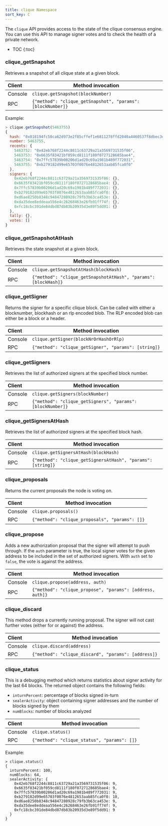 ```yaml
---
title: clique Namespace
sort_key: C
---
```


The `clique` API provides access to the state of the clique consensus engine. You can use
this API to manage signer votes and to check the health of a private network.

* TOC
{:toc}

### clique_getSnapshot

Retrieves a snapshot of all clique state at a given block.

| Client  | Method invocation                                          |
|:--------|------------------------------------------------------------|
| Console | `clique.getSnapshot(blockNumber)`                          |
| RPC     | `{"method": "clique_getSnapshot", "params": [blockNumber]}` |

Example:

```javascript
> clique.getSnapshot(5463755)
{
  hash: "0x018194fc50ca62d973e2f85cffef1e6811278ffd2040a4460537f8dbec3d5efc",
  number: 5463755,
  recents: {
    5463752: "0x42eb768f2244c8811c63729a21a3569731535f06",
    5463753: "0x6635f83421bf059cd8111f180f0727128685bae4",
    5463754: "0x7ffc57839b00206d1ad20c69a1981b489f772031",
    5463755: "0xb279182d99e65703f0076e4812653aab85fca0f0"
  },
  signers: {
    0x42eb768f2244c8811c63729a21a3569731535f06: {},
    0x6635f83421bf059cd8111f180f0727128685bae4: {},
    0x7ffc57839b00206d1ad20c69a1981b489f772031: {},
    0xb279182d99e65703f0076e4812653aab85fca0f0: {},
    0xd6ae8250b8348c94847280928c79fb3b63ca453e: {},
    0xda35dee8eddeaa556e4c26268463e26fb91ff74f: {},
    0xfc18cbc391de84dbd87db83b20935d3e89f5dd91: {}
  },
  tally: {},
  votes: []
}
```

### clique_getSnapshotAtHash

Retrieves the state snapshot at a given block.

| Client  | Method invocation                                        |
|:--------|----------------------------------------------------------|
| Console | `clique.getSnapshotAtHash(blockHash)`                    |
| RPC     | `{"method": "clique_getSnapshotAtHash", "params": [blockHash]}` |

### clique_getSigner

Returns the signer for a specific clique block. Can be called with either a blocknumber, blockhash or an rlp encoded blob.
The RLP encoded blob can either be a block or a header.

| Client  | Method invocation                                    |
|:--------|------------------------------------------------------|
| Console | `clique.getSigner(blockNrOrHashOrRlp)`               |
| RPC     | `{"method": "clique_getSigner", "params": [string]}` |

### clique_getSigners

Retrieves the list of authorized signers at the specified block number.

| Client  | Method invocation                                          |
|:--------|------------------------------------------------------------|
| Console | `clique.getSigners(blockNumber)`                           |
| RPC     | `{"method": "clique_getSigners", "params": [blockNumber]}` |

### clique_getSignersAtHash

Retrieves the list of authorized signers at the specified block hash.

| Client  | Method invocation                                           |
|:--------|-------------------------------------------------------------|
| Console | `clique.getSignersAtHash(blockHash)`                        |
| RPC     | `{"method": "clique_getSignersAtHash", "params": [string]}` |

### clique_proposals

Returns the current proposals the node is voting on.

| Client  | Method invocation                              |
|:--------|------------------------------------------------|
| Console | `clique.proposals()`                           |
| RPC     | `{"method": "clique_proposals", "params": []}` |

### clique_propose

Adds a new authorization proposal that the signer will attempt to push through. If the
`auth` parameter is true, the local signer votes for the given address to be included in
the set of authorized signers. With `auth` set to `false`, the vote is against the
address.

| Client  | Method invocation                                         |
|:--------|-----------------------------------------------------------|
| Console | `clique.propose(address, auth)`                           |
| RPC     | `{"method": "clique_propose", "params": [address, auth]}` |

### clique_discard

This method drops a currently running proposal. The signer will not cast
further votes (either for or against) the address.

| Client  | Method invocation                                   |
|:--------|-----------------------------------------------------|
| Console | `clique.discard(address)`                           |
| RPC     | `{"method": "clique_discard", "params": [address]}` |

### clique_status

This is a debugging method which returns statistics about signer activity
for the last 64 blocks. The returned object contains the following fields:

- `inturnPercent`: percentage of blocks signed in-turn
- `sealerActivity`: object containing signer addresses and the number
  of blocks signed by them
- `numBlocks`: number of blocks analyzed

| Client  | Method invocation                                   |
|:--------|-----------------------------------------------------|
| Console | `clique.status()`                                   |
| RPC     | `{"method": "clique_status", "params": []}` |

Example:

```
> clique.status()
{
  inturnPercent: 100,
  numBlocks: 64,
  sealerActivity: {
    0x42eb768f2244c8811c63729a21a3569731535f06: 9,
    0x6635f83421bf059cd8111f180f0727128685bae4: 9,
    0x7ffc57839b00206d1ad20c69a1981b489f772031: 9,
    0xb279182d99e65703f0076e4812653aab85fca0f0: 10,
    0xd6ae8250b8348c94847280928c79fb3b63ca453e: 9,
    0xda35dee8eddeaa556e4c26268463e26fb91ff74f: 9,
    0xfc18cbc391de84dbd87db83b20935d3e89f5dd91: 9
  }
}
```
